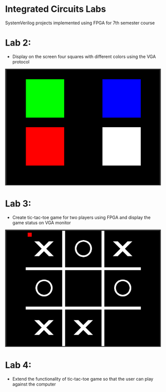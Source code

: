 # Integrated Circuits Labs
SystemVerilog projects implemented using FPGA for 7th semester course

# Lab 2:

- Display on the screen four squares with different colors using the VGA protocol

![Banner](https://github.com/christoschatz/School-Projects/blob/main/Integrated%20Circuits/screenshots/4squares.png)

# Lab 3:

- Create tic-tac-toe game for two players using FPGA and display the game status on VGA monitor

![Banner](https://github.com/christoschatz/School-Projects/blob/main/Integrated%20Circuits/screenshots/tic-tac-toe.png)

# Lab 4:

- Extend the functionality of tic-tac-toe game so that the user can play against the computer
